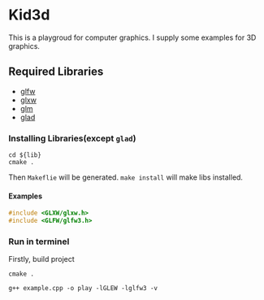 # Kid3d

This is a playgroud for computer graphics. I supply some examples for 3D graphics.

## Required Libraries

- [glfw](http://www.glfw.org/)
- [glxw](http://glew.sourceforge.net/)
- [glm](https://glm.g-truc.net/0.9.9/index.html)
- [glad](https://github.com/Dav1dde/glad)

### Installing Libraries(except `glad`)
```
cd ${lib}
cmake .
```
Then `Makeflie` will be generated. `make install` will make libs installed.

#### Examples
```c++
#include <GLXW/glxw.h>
#include <GLFW/glfw3.h>
```

### Run in terminel
Firstly, build project
```
cmake .
```

```
g++ example.cpp -o play -lGLEW -lglfw3 -v
```